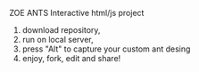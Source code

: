 ZOE ANTS
Interactive html/js project

1) download repository,
2) run on local server,
3) press "Alt" to capture your custom ant desing
4) enjoy, fork, edit and share!
